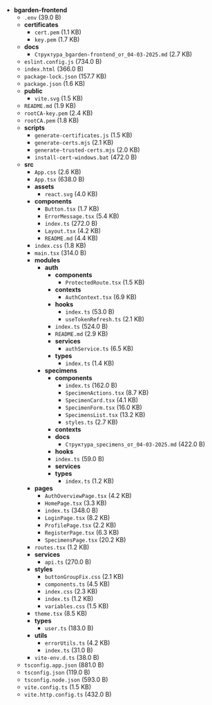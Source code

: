 - **bgarden-frontend**
  - `.env` (39.0 B)
  - **certificates**
    - `cert.pem` (1.1 KB)
    - `key.pem` (1.7 KB)
  - **docs**
    - `Структура_bgarden-frontend_от_04-03-2025.md` (2.7 KB)
  - `eslint.config.js` (734.0 B)
  - `index.html` (366.0 B)
  - `package-lock.json` (157.7 KB)
  - `package.json` (1.6 KB)
  - **public**
    - `vite.svg` (1.5 KB)
  - `README.md` (1.9 KB)
  - `rootCA-key.pem` (2.4 KB)
  - `rootCA.pem` (1.8 KB)
  - **scripts**
    - `generate-certificates.js` (1.5 KB)
    - `generate-certs.mjs` (2.1 KB)
    - `generate-trusted-certs.mjs` (2.0 KB)
    - `install-cert-windows.bat` (472.0 B)
  - **src**
    - `App.css` (2.6 KB)
    - `App.tsx` (638.0 B)
    - **assets**
      - `react.svg` (4.0 KB)
    - **components**
      - `Button.tsx` (1.7 KB)
      - `ErrorMessage.tsx` (5.4 KB)
      - `index.ts` (272.0 B)
      - `Layout.tsx` (4.2 KB)
      - `README.md` (4.4 KB)
    - `index.css` (1.8 KB)
    - `main.tsx` (314.0 B)
    - **modules**
      - **auth**
        - **components**
          - `ProtectedRoute.tsx` (1.5 KB)
        - **contexts**
          - `AuthContext.tsx` (6.9 KB)
        - **hooks**
          - `index.ts` (53.0 B)
          - `useTokenRefresh.ts` (2.1 KB)
        - `index.ts` (524.0 B)
        - `README.md` (2.9 KB)
        - **services**
          - `authService.ts` (6.5 KB)
        - **types**
          - `index.ts` (1.4 KB)
      - **specimens**
        - **components**
          - `index.ts` (162.0 B)
          - `SpecimenActions.tsx` (8.7 KB)
          - `SpecimenCard.tsx` (4.1 KB)
          - `SpecimenForm.tsx` (16.0 KB)
          - `SpecimensList.tsx` (13.2 KB)
          - `styles.ts` (2.7 KB)
        - **contexts**
        - **docs**
          - `Структура_specimens_от_04-03-2025.md` (422.0 B)
        - **hooks**
        - `index.ts` (59.0 B)
        - **services**
        - **types**
          - `index.ts` (1.2 KB)
    - **pages**
      - `AuthOverviewPage.tsx` (4.2 KB)
      - `HomePage.tsx` (3.3 KB)
      - `index.ts` (348.0 B)
      - `LoginPage.tsx` (8.2 KB)
      - `ProfilePage.tsx` (2.2 KB)
      - `RegisterPage.tsx` (6.3 KB)
      - `SpecimensPage.tsx` (20.2 KB)
    - `routes.tsx` (1.2 KB)
    - **services**
      - `api.ts` (270.0 B)
    - **styles**
      - `buttonGroupFix.css` (2.1 KB)
      - `components.ts` (4.5 KB)
      - `index.css` (2.3 KB)
      - `index.ts` (1.2 KB)
      - `variables.css` (1.5 KB)
    - `theme.tsx` (8.5 KB)
    - **types**
      - `user.ts` (183.0 B)
    - **utils**
      - `errorUtils.ts` (4.2 KB)
      - `index.ts` (31.0 B)
    - `vite-env.d.ts` (38.0 B)
  - `tsconfig.app.json` (881.0 B)
  - `tsconfig.json` (119.0 B)
  - `tsconfig.node.json` (593.0 B)
  - `vite.config.ts` (1.5 KB)
  - `vite.http.config.ts` (432.0 B)

